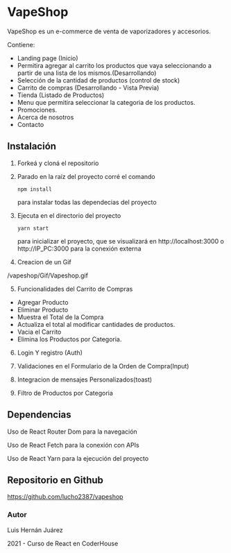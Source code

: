 # VapeShop

VapeShop es un e-commerce de venta de vaporizadores y accesorios.

Contiene:

- Landing page (Inicio)
- Permitira agregar al carrito los productos que vaya seleccionando a partir de una lista de los mismos.(Desarrollando)
- Selección de la cantidad de productos (control de stock)
- Carrito de compras (Desarrollando - Vista Previa)
- Tienda (Listado de Productos)
- Menu que permitira seleccionar la categoria de los productos.
- Promociones.
- Acerca de nosotros
- Contacto

## Instalación

1. Forkeá y cloná el repositorio

2. Parado en la raíz del proyecto corré el comando

   ```
   npm install
   ```

   para instalar todas las dependecias del proyecto

3. Ejecuta en el directorio del proyecto

   ```
   yarn start
   ```

   para inicializar el proyecto, que se visualizará en http://localhost:3000 o http://IP_PC:3000 para la conexión externa

4. Creacion de un Gif

/vapeshop/Gif/Vapeshop.gif

5. Funcionalidades del Carrito de Compras

- Agregar Producto
- Eliminar Producto
- Muestra el Total de la Compra
- Actualiza el total al modificar cantidades de productos.
- Vacia el Carrito
- Elimina los Productos por Categoria.

6. Login Y registro (Auth)

7. Validaciones en el Formulario de la Orden de Compra(Input)

8. Integracion de mensajes Personalizados(toast)
  
9. Filtro de Productos por Categoria 

## Dependencias

Uso de React Router Dom para la navegación

Uso de React Fetch para la conexión con APIs

Uso de React Yarn para la ejecución del proyecto

## Repositorio en Github

https://github.com/lucho2387/vapeshop

### Autor

Luis Hernán Juárez

2021 - Curso de React en CoderHouse
